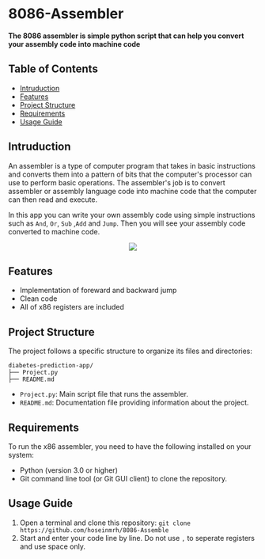 # 8086-Assembler
<p><strong>The 8086 assembler is simple python script that can help you convert your assembly code into machine code</strong></p>

## Table of Contents
- [Intruduction](#intruduction)
- [Features](#features)
- [Project Structure](#project-structure)
- [Requirements](#requirements)
- [Usage Guide](#usage-guide)

## Intruduction
An assembler is a type of computer program that takes in basic instructions and converts them into a pattern of bits that the computer's processor can use to perform basic operations. The assembler's job is to convert assembler or assembly language code into machine code that the computer can then read and execute. <br/>

In this app you can write your own assembly code using simple instructions such as `And`, `Or`, `Sub` ,`Add` and `Jump`. Then you will see your assembly code converted to machine code.

<p align="center">
	<img src="https://github.com/hoseinmrh/8086-Assembler/assets/97128486/685a3859-28f1-496e-8e31-7d065d251754" />
</p>

## Features
- Implementation of foreward and backward jump
- Clean code
- All of x86 registers are included

## Project Structure
The project follows a specific structure to organize its files and directories:
```
diabetes-prediction-app/
├── Project.py
├── README.md
```
- `Project.py`: Main script file that runs the assembler.
- `README.md`: Documentation file providing information about the project.

## Requirements
To run the x86 assembler, you need to have the following installed on your system:
* Python (version 3.0 or higher)
* Git command line tool (or Git GUI client) to clone the repository.

## Usage Guide
1. Open a terminal and clone this repository: `git clone https://github.com/hoseinmrh/8086-Assemble`
2. Start and enter your code line by line. Do not use `,` to seperate registers and use space only.

